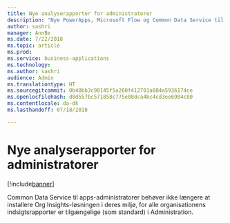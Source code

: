 ```yaml
---
title: Nye analyserapporter for administratorer
description: "Nye PowerApps, Microsoft Flow og Common Data Service til apps-forbrugsrapporter er tilgængelige for alle administratorer"
author: sashri
manager: AnnBe
ms.date: 7/22/2018
ms.topic: article
ms.prod: 
ms.service: business-applications
ms.technology: 
ms.author: sashri
audience: Admin
ms.translationtype: HT
ms.sourcegitcommit: 0b40bb3c98145f5a260f412701a884a5936174ce
ms.openlocfilehash: d8d557bc571858c775e08dca4bc4cd3ee6904c80
ms.contentlocale: da-dk
ms.lasthandoff: 07/18/2018

---
```

# <a name="new-admin-analytics-reports"></a>Nye analyserapporter for administratorer


[!include[banner](../../includes/banner.md)]

Common Data Service til apps-administratorer behøver ikke længere at installere Org Insights-løsningen i deres miljø, for alle organisationens indsigtsrapporter er tilgængelige (som standard) i Administration.


